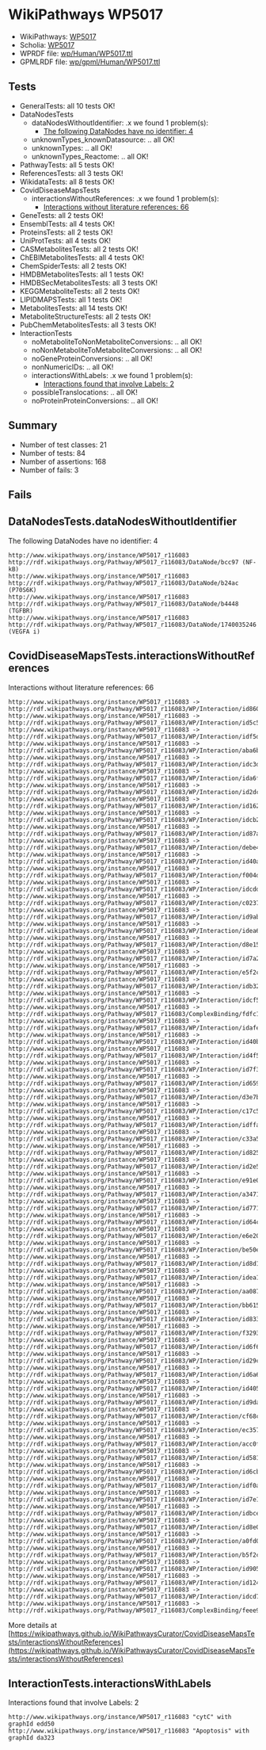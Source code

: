 # WikiPathways WP5017

* WikiPathways: [WP5017](https://identifiers.org/wikipathways:WP5017)
* Scholia: [WP5017](https://scholia.toolforge.org/wikipathways/WP5017)
* WPRDF file: [wp/Human/WP5017.ttl](../wp/Human/WP5017.ttl)
* GPMLRDF file: [wp/gpml/Human/WP5017.ttl](../wp/gpml/Human/WP5017.ttl)

## Tests
* GeneralTests: all 10 tests OK!
* DataNodesTests
    * dataNodesWithoutIdentifier: .x we found 1 problem(s):
        * [The following DataNodes have no identifier: 4](#d2d32fa3)
    * unknownTypes_knownDatasource: .. all OK!
    * unknownTypes: .. all OK!
    * unknownTypes_Reactome: .. all OK!
* PathwayTests: all 5 tests OK!
* ReferencesTests: all 3 tests OK!
* WikidataTests: all 8 tests OK!
* CovidDiseaseMapsTests
    * interactionsWithoutReferences: .x we found 1 problem(s):
        * [Interactions without literature references: 66](#9701cd82)
* GeneTests: all 2 tests OK!
* EnsemblTests: all 4 tests OK!
* ProteinsTests: all 2 tests OK!
* UniProtTests: all 4 tests OK!
* CASMetabolitesTests: all 2 tests OK!
* ChEBIMetabolitesTests: all 4 tests OK!
* ChemSpiderTests: all 2 tests OK!
* HMDBMetabolitesTests: all 1 tests OK!
* HMDBSecMetabolitesTests: all 3 tests OK!
* KEGGMetaboliteTests: all 2 tests OK!
* LIPIDMAPSTests: all 1 tests OK!
* MetabolitesTests: all 14 tests OK!
* MetaboliteStructureTests: all 2 tests OK!
* PubChemMetabolitesTests: all 3 tests OK!
* InteractionTests
    * noMetaboliteToNonMetaboliteConversions: .. all OK!
    * noNonMetaboliteToMetaboliteConversions: .. all OK!
    * noGeneProteinConversions: .. all OK!
    * nonNumericIDs: .. all OK!
    * interactionsWithLabels: .x we found 1 problem(s):
        * [Interactions found that involve Labels: 2](#630d2679)
    * possibleTranslocations: .. all OK!
    * noProteinProteinConversions: .. all OK!


## Summary

* Number of test classes: 21
* Number of tests: 84
* Number of assertions: 168
* Number of fails: 3

## Fails

<a name="d2d32fa3" />

## DataNodesTests.dataNodesWithoutIdentifier

The following DataNodes have no identifier: 4
```
http://www.wikipathways.org/instance/WP5017_r116083 http://rdf.wikipathways.org/Pathway/WP5017_r116083/DataNode/bcc97 (NF-kB)
http://www.wikipathways.org/instance/WP5017_r116083 http://rdf.wikipathways.org/Pathway/WP5017_r116083/DataNode/b24ac (P70S6K)
http://www.wikipathways.org/instance/WP5017_r116083 http://rdf.wikipathways.org/Pathway/WP5017_r116083/DataNode/b4448 (TGFBR)
http://www.wikipathways.org/instance/WP5017_r116083 http://rdf.wikipathways.org/Pathway/WP5017_r116083/DataNode/1740035246 (VEGFA i)
```

<a name="9701cd82" />

## CovidDiseaseMapsTests.interactionsWithoutReferences

Interactions without literature references: 66
```
http://www.wikipathways.org/instance/WP5017_r116083 -> http://rdf.wikipathways.org/Pathway/WP5017_r116083/WP/Interaction/id8605fd13
http://www.wikipathways.org/instance/WP5017_r116083 -> http://rdf.wikipathways.org/Pathway/WP5017_r116083/WP/Interaction/id5c510149
http://www.wikipathways.org/instance/WP5017_r116083 -> http://rdf.wikipathways.org/Pathway/WP5017_r116083/WP/Interaction/idf5d5c17d
http://www.wikipathways.org/instance/WP5017_r116083 -> http://rdf.wikipathways.org/Pathway/WP5017_r116083/WP/Interaction/aba6b
http://www.wikipathways.org/instance/WP5017_r116083 -> http://rdf.wikipathways.org/Pathway/WP5017_r116083/WP/Interaction/idc3d22e0b
http://www.wikipathways.org/instance/WP5017_r116083 -> http://rdf.wikipathways.org/Pathway/WP5017_r116083/WP/Interaction/ida6fb44b3
http://www.wikipathways.org/instance/WP5017_r116083 -> http://rdf.wikipathways.org/Pathway/WP5017_r116083/WP/Interaction/id2dc5849
http://www.wikipathways.org/instance/WP5017_r116083 -> http://rdf.wikipathways.org/Pathway/WP5017_r116083/WP/Interaction/id16238df4
http://www.wikipathways.org/instance/WP5017_r116083 -> http://rdf.wikipathways.org/Pathway/WP5017_r116083/WP/Interaction/idcb2aef65
http://www.wikipathways.org/instance/WP5017_r116083 -> http://rdf.wikipathways.org/Pathway/WP5017_r116083/WP/Interaction/id87a12055
http://www.wikipathways.org/instance/WP5017_r116083 -> http://rdf.wikipathways.org/Pathway/WP5017_r116083/WP/Interaction/debe4
http://www.wikipathways.org/instance/WP5017_r116083 -> http://rdf.wikipathways.org/Pathway/WP5017_r116083/WP/Interaction/id40a4006b
http://www.wikipathways.org/instance/WP5017_r116083 -> http://rdf.wikipathways.org/Pathway/WP5017_r116083/WP/Interaction/f004d
http://www.wikipathways.org/instance/WP5017_r116083 -> http://rdf.wikipathways.org/Pathway/WP5017_r116083/WP/Interaction/idcddc9bd2
http://www.wikipathways.org/instance/WP5017_r116083 -> http://rdf.wikipathways.org/Pathway/WP5017_r116083/WP/Interaction/c0237
http://www.wikipathways.org/instance/WP5017_r116083 -> http://rdf.wikipathways.org/Pathway/WP5017_r116083/WP/Interaction/id9ab74324
http://www.wikipathways.org/instance/WP5017_r116083 -> http://rdf.wikipathways.org/Pathway/WP5017_r116083/WP/Interaction/idea6a7587
http://www.wikipathways.org/instance/WP5017_r116083 -> http://rdf.wikipathways.org/Pathway/WP5017_r116083/WP/Interaction/d8e15
http://www.wikipathways.org/instance/WP5017_r116083 -> http://rdf.wikipathways.org/Pathway/WP5017_r116083/WP/Interaction/id7a291862
http://www.wikipathways.org/instance/WP5017_r116083 -> http://rdf.wikipathways.org/Pathway/WP5017_r116083/WP/Interaction/e5f2c
http://www.wikipathways.org/instance/WP5017_r116083 -> http://rdf.wikipathways.org/Pathway/WP5017_r116083/WP/Interaction/idb3277892
http://www.wikipathways.org/instance/WP5017_r116083 -> http://rdf.wikipathways.org/Pathway/WP5017_r116083/WP/Interaction/idcf5e8c4b
http://www.wikipathways.org/instance/WP5017_r116083 -> http://rdf.wikipathways.org/Pathway/WP5017_r116083/ComplexBinding/fdfc1
http://www.wikipathways.org/instance/WP5017_r116083 -> http://rdf.wikipathways.org/Pathway/WP5017_r116083/WP/Interaction/idafea9d81
http://www.wikipathways.org/instance/WP5017_r116083 -> http://rdf.wikipathways.org/Pathway/WP5017_r116083/WP/Interaction/id40b35b4e
http://www.wikipathways.org/instance/WP5017_r116083 -> http://rdf.wikipathways.org/Pathway/WP5017_r116083/WP/Interaction/id4f50d393
http://www.wikipathways.org/instance/WP5017_r116083 -> http://rdf.wikipathways.org/Pathway/WP5017_r116083/WP/Interaction/id7f3387bd
http://www.wikipathways.org/instance/WP5017_r116083 -> http://rdf.wikipathways.org/Pathway/WP5017_r116083/WP/Interaction/id659c2444
http://www.wikipathways.org/instance/WP5017_r116083 -> http://rdf.wikipathways.org/Pathway/WP5017_r116083/WP/Interaction/d3e7b
http://www.wikipathways.org/instance/WP5017_r116083 -> http://rdf.wikipathways.org/Pathway/WP5017_r116083/WP/Interaction/c17c5
http://www.wikipathways.org/instance/WP5017_r116083 -> http://rdf.wikipathways.org/Pathway/WP5017_r116083/WP/Interaction/idffa279cf
http://www.wikipathways.org/instance/WP5017_r116083 -> http://rdf.wikipathways.org/Pathway/WP5017_r116083/WP/Interaction/c33a5
http://www.wikipathways.org/instance/WP5017_r116083 -> http://rdf.wikipathways.org/Pathway/WP5017_r116083/WP/Interaction/id82577f59
http://www.wikipathways.org/instance/WP5017_r116083 -> http://rdf.wikipathways.org/Pathway/WP5017_r116083/WP/Interaction/id2e5351ce
http://www.wikipathways.org/instance/WP5017_r116083 -> http://rdf.wikipathways.org/Pathway/WP5017_r116083/WP/Interaction/e91e0
http://www.wikipathways.org/instance/WP5017_r116083 -> http://rdf.wikipathways.org/Pathway/WP5017_r116083/WP/Interaction/a3471
http://www.wikipathways.org/instance/WP5017_r116083 -> http://rdf.wikipathways.org/Pathway/WP5017_r116083/WP/Interaction/id77147e38
http://www.wikipathways.org/instance/WP5017_r116083 -> http://rdf.wikipathways.org/Pathway/WP5017_r116083/WP/Interaction/id64c73014
http://www.wikipathways.org/instance/WP5017_r116083 -> http://rdf.wikipathways.org/Pathway/WP5017_r116083/WP/Interaction/e6e20
http://www.wikipathways.org/instance/WP5017_r116083 -> http://rdf.wikipathways.org/Pathway/WP5017_r116083/WP/Interaction/be50e
http://www.wikipathways.org/instance/WP5017_r116083 -> http://rdf.wikipathways.org/Pathway/WP5017_r116083/WP/Interaction/id8d1fcfca
http://www.wikipathways.org/instance/WP5017_r116083 -> http://rdf.wikipathways.org/Pathway/WP5017_r116083/WP/Interaction/idea19bb12
http://www.wikipathways.org/instance/WP5017_r116083 -> http://rdf.wikipathways.org/Pathway/WP5017_r116083/WP/Interaction/aa087
http://www.wikipathways.org/instance/WP5017_r116083 -> http://rdf.wikipathways.org/Pathway/WP5017_r116083/WP/Interaction/bb615
http://www.wikipathways.org/instance/WP5017_r116083 -> http://rdf.wikipathways.org/Pathway/WP5017_r116083/WP/Interaction/id83382dc9
http://www.wikipathways.org/instance/WP5017_r116083 -> http://rdf.wikipathways.org/Pathway/WP5017_r116083/WP/Interaction/f3293
http://www.wikipathways.org/instance/WP5017_r116083 -> http://rdf.wikipathways.org/Pathway/WP5017_r116083/WP/Interaction/id6f6413b9
http://www.wikipathways.org/instance/WP5017_r116083 -> http://rdf.wikipathways.org/Pathway/WP5017_r116083/WP/Interaction/id29c37361
http://www.wikipathways.org/instance/WP5017_r116083 -> http://rdf.wikipathways.org/Pathway/WP5017_r116083/WP/Interaction/id6a6c6678
http://www.wikipathways.org/instance/WP5017_r116083 -> http://rdf.wikipathways.org/Pathway/WP5017_r116083/WP/Interaction/id4054b979
http://www.wikipathways.org/instance/WP5017_r116083 -> http://rdf.wikipathways.org/Pathway/WP5017_r116083/WP/Interaction/id9dab4de8
http://www.wikipathways.org/instance/WP5017_r116083 -> http://rdf.wikipathways.org/Pathway/WP5017_r116083/WP/Interaction/cf68c
http://www.wikipathways.org/instance/WP5017_r116083 -> http://rdf.wikipathways.org/Pathway/WP5017_r116083/WP/Interaction/ec357
http://www.wikipathways.org/instance/WP5017_r116083 -> http://rdf.wikipathways.org/Pathway/WP5017_r116083/WP/Interaction/acc0f
http://www.wikipathways.org/instance/WP5017_r116083 -> http://rdf.wikipathways.org/Pathway/WP5017_r116083/WP/Interaction/id581717de
http://www.wikipathways.org/instance/WP5017_r116083 -> http://rdf.wikipathways.org/Pathway/WP5017_r116083/WP/Interaction/id6cb6de0c
http://www.wikipathways.org/instance/WP5017_r116083 -> http://rdf.wikipathways.org/Pathway/WP5017_r116083/WP/Interaction/idf0a72812
http://www.wikipathways.org/instance/WP5017_r116083 -> http://rdf.wikipathways.org/Pathway/WP5017_r116083/WP/Interaction/id7e10b2e0
http://www.wikipathways.org/instance/WP5017_r116083 -> http://rdf.wikipathways.org/Pathway/WP5017_r116083/WP/Interaction/idbceb28e3
http://www.wikipathways.org/instance/WP5017_r116083 -> http://rdf.wikipathways.org/Pathway/WP5017_r116083/WP/Interaction/id8e00894d
http://www.wikipathways.org/instance/WP5017_r116083 -> http://rdf.wikipathways.org/Pathway/WP5017_r116083/WP/Interaction/a0fd0
http://www.wikipathways.org/instance/WP5017_r116083 -> http://rdf.wikipathways.org/Pathway/WP5017_r116083/WP/Interaction/b5f2c
http://www.wikipathways.org/instance/WP5017_r116083 -> http://rdf.wikipathways.org/Pathway/WP5017_r116083/WP/Interaction/id905e2fc6
http://www.wikipathways.org/instance/WP5017_r116083 -> http://rdf.wikipathways.org/Pathway/WP5017_r116083/WP/Interaction/id124f504
http://www.wikipathways.org/instance/WP5017_r116083 -> http://rdf.wikipathways.org/Pathway/WP5017_r116083/WP/Interaction/idcd7d8d5d
http://www.wikipathways.org/instance/WP5017_r116083 -> http://rdf.wikipathways.org/Pathway/WP5017_r116083/ComplexBinding/feee9
```

More details at [https://wikipathways.github.io/WikiPathwaysCurator/CovidDiseaseMapsTests/interactionsWithoutReferences](https://wikipathways.github.io/WikiPathwaysCurator/CovidDiseaseMapsTests/interactionsWithoutReferences)

<a name="630d2679" />

## InteractionTests.interactionsWithLabels

Interactions found that involve Labels: 2
```
http://www.wikipathways.org/instance/WP5017_r116083 "cytC" with graphId edd50
http://www.wikipathways.org/instance/WP5017_r116083 "Apoptosis" with graphId da323
```

